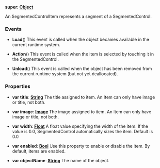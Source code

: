 **super**: **[Object](../gravity/object.md)**

An SegmentedControlItem represents a segment of a SegmentedControl.

### Events

* **Load**()
This event is called when the object becames available in the current runtime system.

* **Action**()
This event is called when the item is selected by touching it in the SegmentedControl.

* **Unload**()
This event is called when the object has been removed from the current runtime system (but not yet deallocated).



### Properties

* **var** **title**: **[String](../gravity/string.md)**
The title assigned to item. An Item can only have image or title, not both.

* **var** **image**: **[Image](Image.md)**
The image assigned to item. An Item can only have image or title, not both.

* **var** **width**: **[Float](../gravity/float.md)**
A float value specifying the width of the item. If the value is 0.0, SegmentedControl automatically sizes the item. Default is 0.0

* **var** **enabled**: **[Bool](../gravity/bool.md)**
Use this property to enable or disable the item. By default, items are enabled.

* **var** **objectName**: **[String](../gravity/string.md)**
The name of the object.





